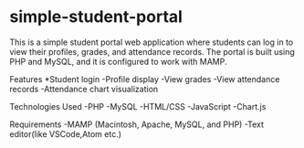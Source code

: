 # simple-student-portal
This is a simple student portal web application where students can log in to view their profiles, grades, and attendance records. The portal is built using PHP and MySQL, and it is configured to work with MAMP.

Features
*Student login
-Profile display
-View grades
-View attendance records
-Attendance chart visualization

Technologies Used
-PHP
-MySQL
-HTML/CSS
-JavaScript
-Chart.js

Requirements
-MAMP (Macintosh, Apache, MySQL, and PHP)
-Text editor(like VSCode,Atom etc.)
